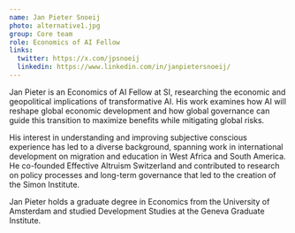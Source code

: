 ```yaml
---
name: Jan Pieter Snoeij
photo: alternative1.jpg
group: Core team
role: Economics of AI Fellow
links:
  twitter: https://x.com/jpsnoeij
  linkedin: https://www.linkedin.com/in/janpietersnoeij/
---
```

Jan Pieter is an Economics of AI Fellow at SI, researching the economic and geopolitical implications of transformative AI. His work examines how AI will reshape global economic development and how global governance can guide this transition to maximize benefits while mitigating global risks.

His interest in understanding and improving subjective conscious experience has led to a diverse background, spanning work in international development on migration and education in West Africa and South America. He co-founded Effective Altruism Switzerland and contributed to research on policy processes and long-term governance that led to the creation of the Simon Institute.

Jan Pieter holds a graduate degree in Economics from the University of Amsterdam and studied Development Studies at the Geneva Graduate Institute.
